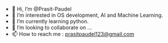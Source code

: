 - 👋 Hi, I’m @Prasit-Paudel
- 👀 I’m interested in OS development, AI and Machine Learning.
- 🌱 I’m currently learning python.
- 💞️ I’m looking to collaborate on ...
- 📫 How to reach me : prasitpaudel123@gmail.com

<!---
Prasit-Paudel/Prasit-Paudel is a ✨ special ✨ repository because its `README.md` (this file) appears on your GitHub profile.
You can click the Preview link to take a look at your changes.
--->
